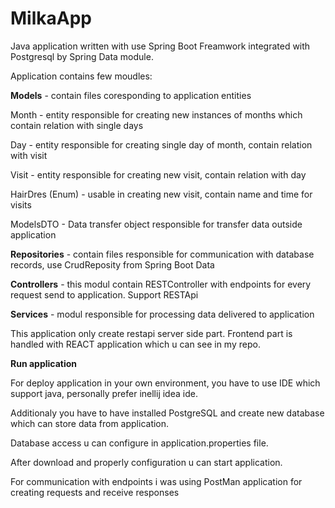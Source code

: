 # MilkaApp
Java application written with use Spring Boot Freamwork integrated with Postgresql by Spring Data module.
<p>
Application contains few moudles:
  <p>
    <b>Models</b> - contain files coresponding to application entities
    <p>
     Month - entity responsible for creating new instances of months which contain relation with single days
      <p>
     Day - entity responsible for creating single day of month, contain relation with visit
        <p>
     Visit - entity responsible for creating new visit, contain relation with day
          <p>
     HairDres (Enum) - usable in creating new visit, contain name and time for visits
            <p>
     ModelsDTO - Data transfer object responsible for transfer data outside application   
              <p>
            <b>Repositories</b> - contain files responsible for communication with database records, use CrudReposity from Spring Boot Data
              <p>
                <b>Controllers</b> - this modul contain RESTController with endpoints for every request send to application. Support RESTApi
                <p>
                  <b>Services</b> - modul responsible for processing data delivered to application
                  <p>
                    This application only create restapi server side part. Frontend part is handled with REACT application which u can see in my repo.
                    <p>
                    <b>Run application</b>
                    <p>
                      For deploy application in your own environment, you have to use IDE which support java, personally prefer inellij idea ide. 
                      <p>
                      Additionaly you have to have installed PostgreSQL and create new database which can store data from application.
                        <p>
                          Database access u can configure in application.properties file.
                      <p>
                        After download  and properly configuration u can start application. 
                        <p>
                        For communication with endpoints i was using PostMan application for creating requests and receive responses
                  
